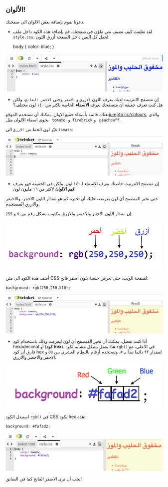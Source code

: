 ## الألوان!

دعونا نقوم بإضافة بعض الالوان الى صفحتك.

+ لقد تعلمت كيف تضيف نص ملوّن في صفحتك. قم بإضافة هذه الكود داخل ملف `style.css`، لجعل كل النص داخل الصغحة أزرق اللون:

    body {
        color: blue;
    }
    

![لقطة شاشة](images/recipe-blue.png)

+ إن متصفح الانترنيت لديك يعرف اللون `الازرق` و `الاصفر` وحتى `الاخضر الفاتح`، ولكن هل كنت تعرف حقيقة أن متصفحك يعرف **الاسماء** الخاصة باكثر من ١٤٠ لون مختلف؟

هناك قائمة بأسماء جميع الاوان، يمكنك أن تستخدم الموقع:[jumpto.cc/colours](http://jumpto.cc/colours), والذي يحوي اسماء الالوان مثل ` tomato`، و` firebrick` و ` peachpuff`.

غيّر لون الخط من `الازرق` الى `tomato`.

![لقطة الشاشة](images/recipe-tomato.png)

+ إن متصفح الانترنيت خاصتك يعرف الاسماء لـ١٤٠ لون، ولكن في الحقيقة فهو يعرف **قيم الالوان** لاكثر من ١٦ مليون لون!

حتى تخبر المتصفح أي لون يعرضه، عليك أن تخبره كم هو مقدار اللون الاحمر، والاخضر والازرق المستخدم.

إن مقدار اللون الاحمر والاخضر والازرق مكتوب بشكل رقم بين `0` و `255`.

![لقطة الشاشة](images/recipe-rgb-img.png)

أضف هذه الكود الى متن CSS لصفحة الويب، حتى تعرض خلفية بلون أصفر فاتح:

    background: rgb(250,250,210);
    

![لقطة الشاشة](images/recipe-rgb.png)

+ أذا كنت تفضل، يمكنك أن تخبر المتصفح أي لون ليعرضه وذلك باستخدام كود hexadecimal أو (**كود hex**). هذا يعمل بشكل مشابه لكود `rgb()` في الاعلى، مع فارق أن كود hex دائما تبدأ بـ `#`، وتستخدم أرقام بالنظام العشري بين `00` و `ff` لمقدار الاحمر والاخضر والازرق.

![لقطة الشاشة](images/recipe-hex-img.png)

استبدل الكود `rgb()` في CSS بكود hex هذه:

    background: #fafad2;
    

![لقطة الشاشة](images/recipe-hex.png)

يجب أن ترى الاصفر الفاتح كما في السابق!